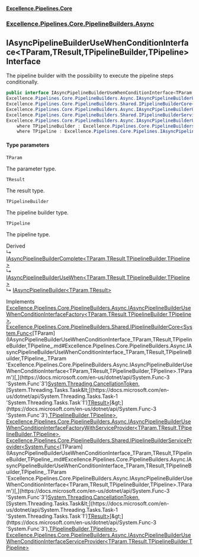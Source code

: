 #### [Excellence.Pipelines.Core](Excellence.Pipelines.md 'Excellence.Pipelines')
### [Excellence.Pipelines.Core.PipelineBuilders.Async](Excellence.Pipelines.md#Excellence.Pipelines.Core.PipelineBuilders.Async 'Excellence.Pipelines.Core.PipelineBuilders.Async')

## IAsyncPipelineBuilderUseWhenConditionInterface<TParam,TResult,TPipelineBuilder,TPipeline> Interface

The pipeline builder with the possibility to execute the pipeline steps conditionally.

```csharp
public interface IAsyncPipelineBuilderUseWhenConditionInterface<TParam,TResult,TPipelineBuilder,out TPipeline> :
Excellence.Pipelines.Core.PipelineBuilders.Async.IAsyncPipelineBuilderUseWhenConditionInterfaceFactory<TParam, TResult, TPipelineBuilder, TPipeline>,
Excellence.Pipelines.Core.PipelineBuilders.Shared.IPipelineBuilderCore<System.Func<TParam, System.Threading.CancellationToken, System.Threading.Tasks.Task<TResult>>, TPipelineBuilder, TPipeline>,
Excellence.Pipelines.Core.PipelineBuilders.Async.IAsyncPipelineBuilderUseWhenConditionInterfaceFactoryWithServiceProvider<TParam, TResult, TPipelineBuilder, TPipeline>,
Excellence.Pipelines.Core.PipelineBuilders.Shared.IPipelineBuilderServiceProvider<System.Func<TParam, System.Threading.CancellationToken, System.Threading.Tasks.Task<TResult>>, TPipelineBuilder, TPipeline>,
Excellence.Pipelines.Core.PipelineBuilders.Async.IAsyncPipelineBuilderUseWhenConditionInterfaceServiceProvider<TParam, TResult, TPipelineBuilder, TPipeline>
    where TPipelineBuilder : Excellence.Pipelines.Core.PipelineBuilders.Async.IAsyncPipelineBuilderUseWhenConditionInterface<TParam, TResult, TPipelineBuilder, TPipeline>
    where TPipeline : Excellence.Pipelines.Core.Pipelines.IAsyncPipeline<TParam, TResult>
```
#### Type parameters

<a name='Excellence.Pipelines.Core.PipelineBuilders.Async.IAsyncPipelineBuilderUseWhenConditionInterface_TParam,TResult,TPipelineBuilder,TPipeline_.TParam'></a>

`TParam`

The parameter type.

<a name='Excellence.Pipelines.Core.PipelineBuilders.Async.IAsyncPipelineBuilderUseWhenConditionInterface_TParam,TResult,TPipelineBuilder,TPipeline_.TResult'></a>

`TResult`

The result type.

<a name='Excellence.Pipelines.Core.PipelineBuilders.Async.IAsyncPipelineBuilderUseWhenConditionInterface_TParam,TResult,TPipelineBuilder,TPipeline_.TPipelineBuilder'></a>

`TPipelineBuilder`

The pipeline builder type.

<a name='Excellence.Pipelines.Core.PipelineBuilders.Async.IAsyncPipelineBuilderUseWhenConditionInterface_TParam,TResult,TPipelineBuilder,TPipeline_.TPipeline'></a>

`TPipeline`

The pipeline type.

Derived  
&#8627; [IAsyncPipelineBuilderComplete&lt;TParam,TResult,TPipelineBuilder,TPipeline&gt;](IAsyncPipelineBuilderComplete_TParam,TResult,TPipelineBuilder,TPipeline_.md 'Excellence.Pipelines.Core.PipelineBuilders.Async.IAsyncPipelineBuilderComplete<TParam,TResult,TPipelineBuilder,TPipeline>')  
&#8627; [IAsyncPipelineBuilderUseWhen&lt;TParam,TResult,TPipelineBuilder,TPipeline&gt;](IAsyncPipelineBuilderUseWhen_TParam,TResult,TPipelineBuilder,TPipeline_.md 'Excellence.Pipelines.Core.PipelineBuilders.Async.IAsyncPipelineBuilderUseWhen<TParam,TResult,TPipelineBuilder,TPipeline>')  
&#8627; [IAsyncPipelineBuilder&lt;TParam,TResult&gt;](IAsyncPipelineBuilder_TParam,TResult_.md 'Excellence.Pipelines.Core.PipelineBuilders.IAsyncPipelineBuilder<TParam,TResult>')

Implements [Excellence.Pipelines.Core.PipelineBuilders.Async.IAsyncPipelineBuilderUseWhenConditionInterfaceFactory&lt;](IAsyncPipelineBuilderUseWhenConditionInterfaceFactory_TParam,TResult,TPipelineBuilder,TPipeline_.md 'Excellence.Pipelines.Core.PipelineBuilders.Async.IAsyncPipelineBuilderUseWhenConditionInterfaceFactory<TParam,TResult,TPipelineBuilder,TPipeline>')[TParam](IAsyncPipelineBuilderUseWhenConditionInterface_TParam,TResult,TPipelineBuilder,TPipeline_.md#Excellence.Pipelines.Core.PipelineBuilders.Async.IAsyncPipelineBuilderUseWhenConditionInterface_TParam,TResult,TPipelineBuilder,TPipeline_.TParam 'Excellence.Pipelines.Core.PipelineBuilders.Async.IAsyncPipelineBuilderUseWhenConditionInterface<TParam,TResult,TPipelineBuilder,TPipeline>.TParam')[,](IAsyncPipelineBuilderUseWhenConditionInterfaceFactory_TParam,TResult,TPipelineBuilder,TPipeline_.md 'Excellence.Pipelines.Core.PipelineBuilders.Async.IAsyncPipelineBuilderUseWhenConditionInterfaceFactory<TParam,TResult,TPipelineBuilder,TPipeline>')[TResult](IAsyncPipelineBuilderUseWhenConditionInterface_TParam,TResult,TPipelineBuilder,TPipeline_.md#Excellence.Pipelines.Core.PipelineBuilders.Async.IAsyncPipelineBuilderUseWhenConditionInterface_TParam,TResult,TPipelineBuilder,TPipeline_.TResult 'Excellence.Pipelines.Core.PipelineBuilders.Async.IAsyncPipelineBuilderUseWhenConditionInterface<TParam,TResult,TPipelineBuilder,TPipeline>.TResult')[,](IAsyncPipelineBuilderUseWhenConditionInterfaceFactory_TParam,TResult,TPipelineBuilder,TPipeline_.md 'Excellence.Pipelines.Core.PipelineBuilders.Async.IAsyncPipelineBuilderUseWhenConditionInterfaceFactory<TParam,TResult,TPipelineBuilder,TPipeline>')[TPipelineBuilder](IAsyncPipelineBuilderUseWhenConditionInterface_TParam,TResult,TPipelineBuilder,TPipeline_.md#Excellence.Pipelines.Core.PipelineBuilders.Async.IAsyncPipelineBuilderUseWhenConditionInterface_TParam,TResult,TPipelineBuilder,TPipeline_.TPipelineBuilder 'Excellence.Pipelines.Core.PipelineBuilders.Async.IAsyncPipelineBuilderUseWhenConditionInterface<TParam,TResult,TPipelineBuilder,TPipeline>.TPipelineBuilder')[,](IAsyncPipelineBuilderUseWhenConditionInterfaceFactory_TParam,TResult,TPipelineBuilder,TPipeline_.md 'Excellence.Pipelines.Core.PipelineBuilders.Async.IAsyncPipelineBuilderUseWhenConditionInterfaceFactory<TParam,TResult,TPipelineBuilder,TPipeline>')[TPipeline](IAsyncPipelineBuilderUseWhenConditionInterface_TParam,TResult,TPipelineBuilder,TPipeline_.md#Excellence.Pipelines.Core.PipelineBuilders.Async.IAsyncPipelineBuilderUseWhenConditionInterface_TParam,TResult,TPipelineBuilder,TPipeline_.TPipeline 'Excellence.Pipelines.Core.PipelineBuilders.Async.IAsyncPipelineBuilderUseWhenConditionInterface<TParam,TResult,TPipelineBuilder,TPipeline>.TPipeline')[&gt;](IAsyncPipelineBuilderUseWhenConditionInterfaceFactory_TParam,TResult,TPipelineBuilder,TPipeline_.md 'Excellence.Pipelines.Core.PipelineBuilders.Async.IAsyncPipelineBuilderUseWhenConditionInterfaceFactory<TParam,TResult,TPipelineBuilder,TPipeline>'), [Excellence.Pipelines.Core.PipelineBuilders.Shared.IPipelineBuilderCore&lt;](IPipelineBuilderCore_TPipelineDelegate,TPipelineBuilder,TPipeline_.md 'Excellence.Pipelines.Core.PipelineBuilders.Shared.IPipelineBuilderCore<TPipelineDelegate,TPipelineBuilder,TPipeline>')[System.Func&lt;](https://docs.microsoft.com/en-us/dotnet/api/System.Func-3 'System.Func`3')[TParam](IAsyncPipelineBuilderUseWhenConditionInterface_TParam,TResult,TPipelineBuilder,TPipeline_.md#Excellence.Pipelines.Core.PipelineBuilders.Async.IAsyncPipelineBuilderUseWhenConditionInterface_TParam,TResult,TPipelineBuilder,TPipeline_.TParam 'Excellence.Pipelines.Core.PipelineBuilders.Async.IAsyncPipelineBuilderUseWhenConditionInterface<TParam,TResult,TPipelineBuilder,TPipeline>.TParam')[,](https://docs.microsoft.com/en-us/dotnet/api/System.Func-3 'System.Func`3')[System.Threading.CancellationToken](https://docs.microsoft.com/en-us/dotnet/api/System.Threading.CancellationToken 'System.Threading.CancellationToken')[,](https://docs.microsoft.com/en-us/dotnet/api/System.Func-3 'System.Func`3')[System.Threading.Tasks.Task&lt;](https://docs.microsoft.com/en-us/dotnet/api/System.Threading.Tasks.Task-1 'System.Threading.Tasks.Task`1')[TResult](IAsyncPipelineBuilderUseWhenConditionInterface_TParam,TResult,TPipelineBuilder,TPipeline_.md#Excellence.Pipelines.Core.PipelineBuilders.Async.IAsyncPipelineBuilderUseWhenConditionInterface_TParam,TResult,TPipelineBuilder,TPipeline_.TResult 'Excellence.Pipelines.Core.PipelineBuilders.Async.IAsyncPipelineBuilderUseWhenConditionInterface<TParam,TResult,TPipelineBuilder,TPipeline>.TResult')[&gt;](https://docs.microsoft.com/en-us/dotnet/api/System.Threading.Tasks.Task-1 'System.Threading.Tasks.Task`1')[&gt;](https://docs.microsoft.com/en-us/dotnet/api/System.Func-3 'System.Func`3')[,](IPipelineBuilderCore_TPipelineDelegate,TPipelineBuilder,TPipeline_.md 'Excellence.Pipelines.Core.PipelineBuilders.Shared.IPipelineBuilderCore<TPipelineDelegate,TPipelineBuilder,TPipeline>')[TPipelineBuilder](IAsyncPipelineBuilderUseWhenConditionInterface_TParam,TResult,TPipelineBuilder,TPipeline_.md#Excellence.Pipelines.Core.PipelineBuilders.Async.IAsyncPipelineBuilderUseWhenConditionInterface_TParam,TResult,TPipelineBuilder,TPipeline_.TPipelineBuilder 'Excellence.Pipelines.Core.PipelineBuilders.Async.IAsyncPipelineBuilderUseWhenConditionInterface<TParam,TResult,TPipelineBuilder,TPipeline>.TPipelineBuilder')[,](IPipelineBuilderCore_TPipelineDelegate,TPipelineBuilder,TPipeline_.md 'Excellence.Pipelines.Core.PipelineBuilders.Shared.IPipelineBuilderCore<TPipelineDelegate,TPipelineBuilder,TPipeline>')[TPipeline](IAsyncPipelineBuilderUseWhenConditionInterface_TParam,TResult,TPipelineBuilder,TPipeline_.md#Excellence.Pipelines.Core.PipelineBuilders.Async.IAsyncPipelineBuilderUseWhenConditionInterface_TParam,TResult,TPipelineBuilder,TPipeline_.TPipeline 'Excellence.Pipelines.Core.PipelineBuilders.Async.IAsyncPipelineBuilderUseWhenConditionInterface<TParam,TResult,TPipelineBuilder,TPipeline>.TPipeline')[&gt;](IPipelineBuilderCore_TPipelineDelegate,TPipelineBuilder,TPipeline_.md 'Excellence.Pipelines.Core.PipelineBuilders.Shared.IPipelineBuilderCore<TPipelineDelegate,TPipelineBuilder,TPipeline>'), [Excellence.Pipelines.Core.PipelineBuilders.Async.IAsyncPipelineBuilderUseWhenConditionInterfaceFactoryWithServiceProvider&lt;](IAsyncPipelineBuilderUseWhenConditionInterfaceFactoryWithServiceProvider_TParam,TResult,TPipelineBuilder,TPipeline_.md 'Excellence.Pipelines.Core.PipelineBuilders.Async.IAsyncPipelineBuilderUseWhenConditionInterfaceFactoryWithServiceProvider<TParam,TResult,TPipelineBuilder,TPipeline>')[TParam](IAsyncPipelineBuilderUseWhenConditionInterface_TParam,TResult,TPipelineBuilder,TPipeline_.md#Excellence.Pipelines.Core.PipelineBuilders.Async.IAsyncPipelineBuilderUseWhenConditionInterface_TParam,TResult,TPipelineBuilder,TPipeline_.TParam 'Excellence.Pipelines.Core.PipelineBuilders.Async.IAsyncPipelineBuilderUseWhenConditionInterface<TParam,TResult,TPipelineBuilder,TPipeline>.TParam')[,](IAsyncPipelineBuilderUseWhenConditionInterfaceFactoryWithServiceProvider_TParam,TResult,TPipelineBuilder,TPipeline_.md 'Excellence.Pipelines.Core.PipelineBuilders.Async.IAsyncPipelineBuilderUseWhenConditionInterfaceFactoryWithServiceProvider<TParam,TResult,TPipelineBuilder,TPipeline>')[TResult](IAsyncPipelineBuilderUseWhenConditionInterface_TParam,TResult,TPipelineBuilder,TPipeline_.md#Excellence.Pipelines.Core.PipelineBuilders.Async.IAsyncPipelineBuilderUseWhenConditionInterface_TParam,TResult,TPipelineBuilder,TPipeline_.TResult 'Excellence.Pipelines.Core.PipelineBuilders.Async.IAsyncPipelineBuilderUseWhenConditionInterface<TParam,TResult,TPipelineBuilder,TPipeline>.TResult')[,](IAsyncPipelineBuilderUseWhenConditionInterfaceFactoryWithServiceProvider_TParam,TResult,TPipelineBuilder,TPipeline_.md 'Excellence.Pipelines.Core.PipelineBuilders.Async.IAsyncPipelineBuilderUseWhenConditionInterfaceFactoryWithServiceProvider<TParam,TResult,TPipelineBuilder,TPipeline>')[TPipelineBuilder](IAsyncPipelineBuilderUseWhenConditionInterface_TParam,TResult,TPipelineBuilder,TPipeline_.md#Excellence.Pipelines.Core.PipelineBuilders.Async.IAsyncPipelineBuilderUseWhenConditionInterface_TParam,TResult,TPipelineBuilder,TPipeline_.TPipelineBuilder 'Excellence.Pipelines.Core.PipelineBuilders.Async.IAsyncPipelineBuilderUseWhenConditionInterface<TParam,TResult,TPipelineBuilder,TPipeline>.TPipelineBuilder')[,](IAsyncPipelineBuilderUseWhenConditionInterfaceFactoryWithServiceProvider_TParam,TResult,TPipelineBuilder,TPipeline_.md 'Excellence.Pipelines.Core.PipelineBuilders.Async.IAsyncPipelineBuilderUseWhenConditionInterfaceFactoryWithServiceProvider<TParam,TResult,TPipelineBuilder,TPipeline>')[TPipeline](IAsyncPipelineBuilderUseWhenConditionInterface_TParam,TResult,TPipelineBuilder,TPipeline_.md#Excellence.Pipelines.Core.PipelineBuilders.Async.IAsyncPipelineBuilderUseWhenConditionInterface_TParam,TResult,TPipelineBuilder,TPipeline_.TPipeline 'Excellence.Pipelines.Core.PipelineBuilders.Async.IAsyncPipelineBuilderUseWhenConditionInterface<TParam,TResult,TPipelineBuilder,TPipeline>.TPipeline')[&gt;](IAsyncPipelineBuilderUseWhenConditionInterfaceFactoryWithServiceProvider_TParam,TResult,TPipelineBuilder,TPipeline_.md 'Excellence.Pipelines.Core.PipelineBuilders.Async.IAsyncPipelineBuilderUseWhenConditionInterfaceFactoryWithServiceProvider<TParam,TResult,TPipelineBuilder,TPipeline>'), [Excellence.Pipelines.Core.PipelineBuilders.Shared.IPipelineBuilderServiceProvider&lt;](IPipelineBuilderServiceProvider_TPipelineDelegate,TPipelineBuilder,TPipeline_.md 'Excellence.Pipelines.Core.PipelineBuilders.Shared.IPipelineBuilderServiceProvider<TPipelineDelegate,TPipelineBuilder,TPipeline>')[System.Func&lt;](https://docs.microsoft.com/en-us/dotnet/api/System.Func-3 'System.Func`3')[TParam](IAsyncPipelineBuilderUseWhenConditionInterface_TParam,TResult,TPipelineBuilder,TPipeline_.md#Excellence.Pipelines.Core.PipelineBuilders.Async.IAsyncPipelineBuilderUseWhenConditionInterface_TParam,TResult,TPipelineBuilder,TPipeline_.TParam 'Excellence.Pipelines.Core.PipelineBuilders.Async.IAsyncPipelineBuilderUseWhenConditionInterface<TParam,TResult,TPipelineBuilder,TPipeline>.TParam')[,](https://docs.microsoft.com/en-us/dotnet/api/System.Func-3 'System.Func`3')[System.Threading.CancellationToken](https://docs.microsoft.com/en-us/dotnet/api/System.Threading.CancellationToken 'System.Threading.CancellationToken')[,](https://docs.microsoft.com/en-us/dotnet/api/System.Func-3 'System.Func`3')[System.Threading.Tasks.Task&lt;](https://docs.microsoft.com/en-us/dotnet/api/System.Threading.Tasks.Task-1 'System.Threading.Tasks.Task`1')[TResult](IAsyncPipelineBuilderUseWhenConditionInterface_TParam,TResult,TPipelineBuilder,TPipeline_.md#Excellence.Pipelines.Core.PipelineBuilders.Async.IAsyncPipelineBuilderUseWhenConditionInterface_TParam,TResult,TPipelineBuilder,TPipeline_.TResult 'Excellence.Pipelines.Core.PipelineBuilders.Async.IAsyncPipelineBuilderUseWhenConditionInterface<TParam,TResult,TPipelineBuilder,TPipeline>.TResult')[&gt;](https://docs.microsoft.com/en-us/dotnet/api/System.Threading.Tasks.Task-1 'System.Threading.Tasks.Task`1')[&gt;](https://docs.microsoft.com/en-us/dotnet/api/System.Func-3 'System.Func`3')[,](IPipelineBuilderServiceProvider_TPipelineDelegate,TPipelineBuilder,TPipeline_.md 'Excellence.Pipelines.Core.PipelineBuilders.Shared.IPipelineBuilderServiceProvider<TPipelineDelegate,TPipelineBuilder,TPipeline>')[TPipelineBuilder](IAsyncPipelineBuilderUseWhenConditionInterface_TParam,TResult,TPipelineBuilder,TPipeline_.md#Excellence.Pipelines.Core.PipelineBuilders.Async.IAsyncPipelineBuilderUseWhenConditionInterface_TParam,TResult,TPipelineBuilder,TPipeline_.TPipelineBuilder 'Excellence.Pipelines.Core.PipelineBuilders.Async.IAsyncPipelineBuilderUseWhenConditionInterface<TParam,TResult,TPipelineBuilder,TPipeline>.TPipelineBuilder')[,](IPipelineBuilderServiceProvider_TPipelineDelegate,TPipelineBuilder,TPipeline_.md 'Excellence.Pipelines.Core.PipelineBuilders.Shared.IPipelineBuilderServiceProvider<TPipelineDelegate,TPipelineBuilder,TPipeline>')[TPipeline](IAsyncPipelineBuilderUseWhenConditionInterface_TParam,TResult,TPipelineBuilder,TPipeline_.md#Excellence.Pipelines.Core.PipelineBuilders.Async.IAsyncPipelineBuilderUseWhenConditionInterface_TParam,TResult,TPipelineBuilder,TPipeline_.TPipeline 'Excellence.Pipelines.Core.PipelineBuilders.Async.IAsyncPipelineBuilderUseWhenConditionInterface<TParam,TResult,TPipelineBuilder,TPipeline>.TPipeline')[&gt;](IPipelineBuilderServiceProvider_TPipelineDelegate,TPipelineBuilder,TPipeline_.md 'Excellence.Pipelines.Core.PipelineBuilders.Shared.IPipelineBuilderServiceProvider<TPipelineDelegate,TPipelineBuilder,TPipeline>'), [Excellence.Pipelines.Core.PipelineBuilders.Async.IAsyncPipelineBuilderUseWhenConditionInterfaceServiceProvider&lt;](IAsyncPipelineBuilderUseWhenConditionInterfaceServiceProvider_TParam,TResult,TPipelineBuilder,TPipeline_.md 'Excellence.Pipelines.Core.PipelineBuilders.Async.IAsyncPipelineBuilderUseWhenConditionInterfaceServiceProvider<TParam,TResult,TPipelineBuilder,TPipeline>')[TParam](IAsyncPipelineBuilderUseWhenConditionInterface_TParam,TResult,TPipelineBuilder,TPipeline_.md#Excellence.Pipelines.Core.PipelineBuilders.Async.IAsyncPipelineBuilderUseWhenConditionInterface_TParam,TResult,TPipelineBuilder,TPipeline_.TParam 'Excellence.Pipelines.Core.PipelineBuilders.Async.IAsyncPipelineBuilderUseWhenConditionInterface<TParam,TResult,TPipelineBuilder,TPipeline>.TParam')[,](IAsyncPipelineBuilderUseWhenConditionInterfaceServiceProvider_TParam,TResult,TPipelineBuilder,TPipeline_.md 'Excellence.Pipelines.Core.PipelineBuilders.Async.IAsyncPipelineBuilderUseWhenConditionInterfaceServiceProvider<TParam,TResult,TPipelineBuilder,TPipeline>')[TResult](IAsyncPipelineBuilderUseWhenConditionInterface_TParam,TResult,TPipelineBuilder,TPipeline_.md#Excellence.Pipelines.Core.PipelineBuilders.Async.IAsyncPipelineBuilderUseWhenConditionInterface_TParam,TResult,TPipelineBuilder,TPipeline_.TResult 'Excellence.Pipelines.Core.PipelineBuilders.Async.IAsyncPipelineBuilderUseWhenConditionInterface<TParam,TResult,TPipelineBuilder,TPipeline>.TResult')[,](IAsyncPipelineBuilderUseWhenConditionInterfaceServiceProvider_TParam,TResult,TPipelineBuilder,TPipeline_.md 'Excellence.Pipelines.Core.PipelineBuilders.Async.IAsyncPipelineBuilderUseWhenConditionInterfaceServiceProvider<TParam,TResult,TPipelineBuilder,TPipeline>')[TPipelineBuilder](IAsyncPipelineBuilderUseWhenConditionInterface_TParam,TResult,TPipelineBuilder,TPipeline_.md#Excellence.Pipelines.Core.PipelineBuilders.Async.IAsyncPipelineBuilderUseWhenConditionInterface_TParam,TResult,TPipelineBuilder,TPipeline_.TPipelineBuilder 'Excellence.Pipelines.Core.PipelineBuilders.Async.IAsyncPipelineBuilderUseWhenConditionInterface<TParam,TResult,TPipelineBuilder,TPipeline>.TPipelineBuilder')[,](IAsyncPipelineBuilderUseWhenConditionInterfaceServiceProvider_TParam,TResult,TPipelineBuilder,TPipeline_.md 'Excellence.Pipelines.Core.PipelineBuilders.Async.IAsyncPipelineBuilderUseWhenConditionInterfaceServiceProvider<TParam,TResult,TPipelineBuilder,TPipeline>')[TPipeline](IAsyncPipelineBuilderUseWhenConditionInterface_TParam,TResult,TPipelineBuilder,TPipeline_.md#Excellence.Pipelines.Core.PipelineBuilders.Async.IAsyncPipelineBuilderUseWhenConditionInterface_TParam,TResult,TPipelineBuilder,TPipeline_.TPipeline 'Excellence.Pipelines.Core.PipelineBuilders.Async.IAsyncPipelineBuilderUseWhenConditionInterface<TParam,TResult,TPipelineBuilder,TPipeline>.TPipeline')[&gt;](IAsyncPipelineBuilderUseWhenConditionInterfaceServiceProvider_TParam,TResult,TPipelineBuilder,TPipeline_.md 'Excellence.Pipelines.Core.PipelineBuilders.Async.IAsyncPipelineBuilderUseWhenConditionInterfaceServiceProvider<TParam,TResult,TPipelineBuilder,TPipeline>')